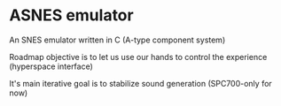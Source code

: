 # ASNES emulator

An SNES emulator written in C (A-type component system)

Roadmap objective is to let us use our hands to control the experience (hyperspace interface)

It's main iterative goal is to stabilize sound generation (SPC700-only for now)
